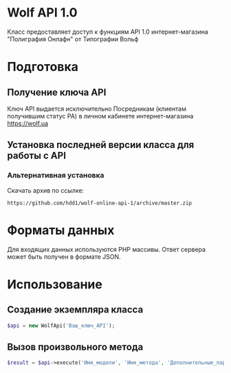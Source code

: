 # Wolf API 1.0
Класс предоставляет доступ к функциям API 1.0 интернет-магазина "Полиграфия Онлафн" от Типографии Вольф

# Подготовка
## Получение ключа API
Ключ API выдается исключительно Посредникам (клиентам получившим статус РА) в личном кабинете интернет-магазина https://wolf.ua
## Установка последней версии класса для работы с API
### Альтернативная установка
Скачать архив по ссылке:
```
https://github.com/hdd1/wolf-online-api-1/archive/master.zip
```
# Форматы данных
Для входящих данных используются PHP массивы.
Ответ сервера может быть получен в формате JSON.
# Использование
## Создание экземпляра класса
```php
$api = new WolfApi('Ваш_ключ_API');
```
## Вызов произвольного метода
```php
$result = $api->execute('Имя_модели', 'Имя_метода', 'Дополнительные_параметры');
```


